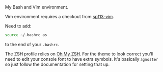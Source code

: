 My Bash and Vim environment.

Vim environment requires a checkout from [spf13-vim](https://github.com/spf13/spf13-vim).

Need to add:

```bash
source ~/.bashrc_as
```

to the end of your `.bashrc`.

The ZSH profile relies on [Oh My ZSH](https://github.com/robbyrussell/oh-my-zsh). For the theme to look correct you'll need to edit your console font to have extra symbols. It's basically `agnoster` so just follow the documentation for setting that up.
